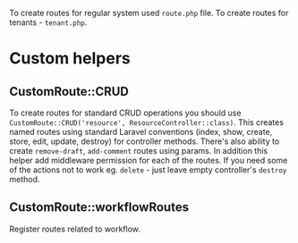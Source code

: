 To create routes for regular system used `route.php` file. To create routes for tenants - `tenant.php`.


# Custom helpers

## CustomRoute::CRUD
To create routes for standard CRUD operations you should use `CustomRoute::CRUD('resource', ResourceController::class)`. This creates named routes using standard Laravel conventions (index, show, create, store, edit, update, destroy) for controller methods. There's also ability to create `remove-draft`, `add-comment` routes using params.
In addition this helper add middleware permission for each of the routes.
If you need some of the actions not to work eg. `delete` - just leave empty controller's `destroy` method.

## CustomRoute::workflowRoutes
Register routes related to workflow.
